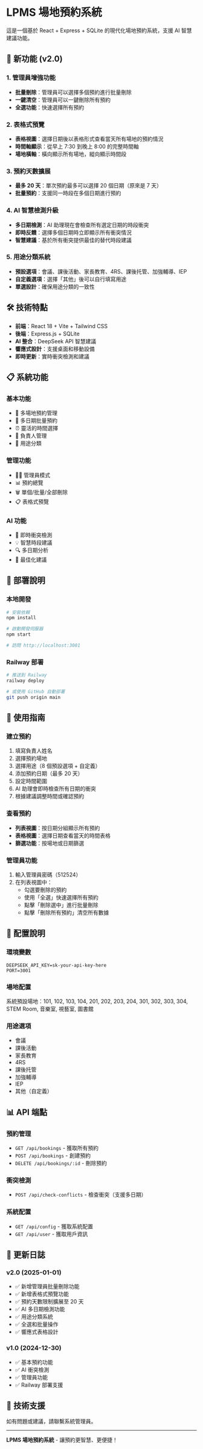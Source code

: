 # LPMS 場地預約系統

這是一個基於 React + Express + SQLite 的現代化場地預約系統，支援 AI 智慧建議功能。

## 🚀 新功能 (v2.0)

### 1. 管理員增強功能
- **批量刪除**：管理員可以選擇多個預約進行批量刪除
- **一鍵清空**：管理員可以一鍵刪除所有預約
- **全選功能**：快速選擇所有預約

### 2. 表格式預覽
- **表格視圖**：選擇日期後以表格形式查看當天所有場地的預約情況
- **時間軸顯示**：從早上 7:30 到晚上 8:00 的完整時間軸
- **場地橫軸**：橫向顯示所有場地，縱向顯示時間段

### 3. 預約天數擴展
- **最多 20 天**：單次預約最多可以選擇 20 個日期（原來是 7 天）
- **批量預約**：支援同一時段在多個日期進行預約

### 4. AI 智慧檢測升級
- **多日期檢測**：AI 助理現在會檢查所有選定日期的時段衝突
- **即時反饋**：選擇多個日期時立即顯示所有衝突情況
- **智慧建議**：基於所有衝突提供最佳的替代時段建議

### 5. 用途分類系統
- **預設選項**：會議、課後活動、家長教育、4RS、課後托管、加強輔導、IEP
- **自定義選項**：選擇「其他」後可以自行填寫用途
- **單選設計**：確保用途分類的一致性

## 🛠️ 技術特點

- **前端**：React 18 + Vite + Tailwind CSS
- **後端**：Express.js + SQLite
- **AI 整合**：DeepSeek API 智慧建議
- **響應式設計**：支援桌面和移動設備
- **即時更新**：實時衝突檢測和建議

## 📋 系統功能

### 基本功能
- 🏢 多場地預約管理
- 📅 多日期批量預約
- ⏰ 靈活的時間選擇
- 👥 負責人管理
- 🎯 用途分類

### 管理功能
- 👨‍💼 管理員模式
- 📊 預約總覽
- 🗑️ 單個/批量/全部刪除
- 📋 表格式預覽

### AI 功能
- 🤖 即時衝突檢測
- 💡 智慧時段建議
- 🔍 多日期分析
- 🎯 最佳化建議

## 🚀 部署說明

### 本地開發
```bash
# 安裝依賴
npm install

# 啟動開發伺服器
npm start

# 訪問 http://localhost:3001
```

### Railway 部署
```bash
# 推送到 Railway
railway deploy

# 或使用 GitHub 自動部署
git push origin main
```

## 📱 使用指南

### 建立預約
1. 填寫負責人姓名
2. 選擇預約場地
3. 選擇用途（8 個預設選項 + 自定義）
4. 添加預約日期（最多 20 天）
5. 設定時間範圍
6. AI 助理會即時檢查所有日期的衝突
7. 根據建議調整時間或確認預約

### 查看預約
- **列表視圖**：按日期分組顯示所有預約
- **表格視圖**：選擇日期查看當天的時間表格
- **篩選功能**：按場地或日期篩選

### 管理員功能
1. 輸入管理員密碼（512524）
2. 在列表視圖中：
   - 勾選要刪除的預約
   - 使用「全選」快速選擇所有預約
   - 點擊「刪除選中」進行批量刪除
   - 點擊「刪除所有預約」清空所有數據

## 🔧 配置說明

### 環境變數
```env
DEEPSEEK_API_KEY=sk-your-api-key-here
PORT=3001
```

### 場地配置
系統預設場地：101, 102, 103, 104, 201, 202, 203, 204, 301, 302, 303, 304, STEM Room, 音樂室, 視藝室, 圖書館

### 用途選項
- 會議
- 課後活動
- 家長教育
- 4RS
- 課後托管
- 加強輔導
- IEP
- 其他（自定義）

## 📊 API 端點

### 預約管理
- `GET /api/bookings` - 獲取所有預約
- `POST /api/bookings` - 創建預約
- `DELETE /api/bookings/:id` - 刪除預約

### 衝突檢測
- `POST /api/check-conflicts` - 檢查衝突（支援多日期）

### 系統配置
- `GET /api/config` - 獲取系統配置
- `GET /api/user` - 獲取用戶資訊

## 🎯 更新日誌

### v2.0 (2025-01-01)
- ✅ 新增管理員批量刪除功能
- ✅ 新增表格式預覽功能
- ✅ 預約天數限制擴展至 20 天
- ✅ AI 多日期檢測功能
- ✅ 用途分類系統
- ✅ 全選和批量操作
- ✅ 響應式表格設計

### v1.0 (2024-12-30)
- ✅ 基本預約功能
- ✅ AI 衝突檢測
- ✅ 管理員功能
- ✅ Railway 部署支援

## 🤝 技術支援

如有問題或建議，請聯繫系統管理員。

---

**LPMS 場地預約系統** - 讓預約更智慧、更便捷！ 

